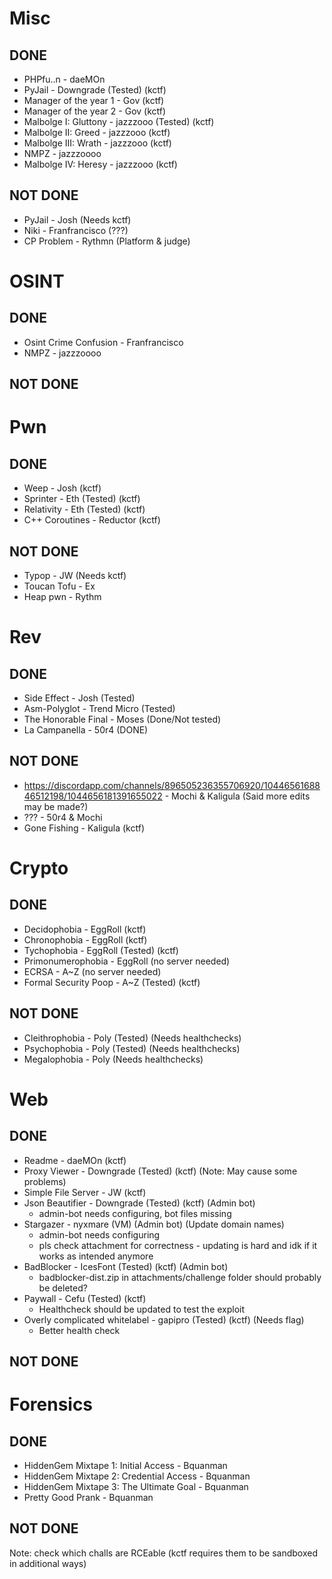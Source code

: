 # Misc
## DONE
- PHPfu..n - daeMOn
- PyJail - Downgrade (Tested) (kctf)
- Manager of the year 1 - Gov (kctf)
- Manager of the year 2 - Gov (kctf)
- Malbolge I: Gluttony - jazzzooo (Tested) (kctf)
- Malbolge II: Greed - jazzzooo (kctf)
- Malbolge III: Wrath - jazzzooo (kctf)
- NMPZ - jazzzoooo
- Malbolge IV: Heresy - jazzzooo (kctf)
## NOT DONE
- PyJail - Josh (Needs kctf)
- Niki - Franfrancisco (???)
- CP Problem - Rythmn (Platform & judge)

# OSINT
## DONE
- Osint Crime Confusion - Franfrancisco
- NMPZ - jazzzoooo
## NOT DONE

# Pwn
## DONE
- Weep - Josh (kctf)
- Sprinter - Eth (Tested) (kctf)
- Relativity - Eth (Tested) (kctf)
- C++ Coroutines - Reductor (kctf)
## NOT DONE
- Typop - JW (Needs kctf)
- Toucan Tofu - Ex
- Heap pwn - Rythm


# Rev
## DONE
- Side Effect - Josh (Tested)
- Asm-Polyglot - Trend Micro (Tested)
- The Honorable Final - Moses (Done/Not tested)
- La Campanella - 50r4 (DONE)
## NOT DONE
- https://discordapp.com/channels/896505236355706920/1044656168846512198/1044656181391655022 - Mochi & Kaligula (Said more edits may be made?)
- ??? - 50r4 & Mochi
- Gone Fishing - Kaligula (kctf)


# Crypto
## DONE
- Decidophobia - EggRoll (kctf)
- Chronophobia - EggRoll (kctf)
- Tychophobia - EggRoll (Tested) (kctf)
- Primonumerophobia - EggRoll (no server needed)
- ECRSA - A~Z (no server needed)
- Formal Security Poop - A~Z (Tested) (kctf)
## NOT DONE
- Cleithrophobia - Poly (Tested) (Needs healthchecks)
- Psychophobia - Poly (Tested) (Needs healthchecks)
- Megalophobia - Poly (Needs healthchecks)

# Web
## DONE
- Readme - daeMOn (kctf)
- Proxy Viewer - Downgrade (Tested) (kctf) (Note: May cause some problems)
- Simple File Server - JW (kctf)
- Json Beautifier - Downgrade (Tested) (kctf) (Admin bot)
    * admin-bot needs configuring, bot files missing
- Stargazer - nyxmare (VM) (Admin bot) (Update domain names)
    * admin-bot needs configuring
    * pls check attachment for correctness - updating is hard and idk if it works as intended anymore
- BadBlocker - IcesFont (Tested) (kctf) (Admin bot)
    * badblocker-dist.zip in attachments/challenge folder should probably be deleted?
- Paywall - Cefu (Tested) (kctf)
    * Healthcheck should be updated to test the exploit
- Overly complicated whitelabel - gapipro (Tested) (kctf) (Needs flag)
    * Better health check
## NOT DONE

# Forensics
## DONE
- HiddenGem Mixtape 1: Initial Access - Bquanman
- HiddenGem Mixtape 2: Credential Access - Bquanman
- HiddenGem Mixtape 3: The Ultimate Goal - Bquanman
- Pretty Good Prank - Bquanman
## NOT DONE


Note: check which challs are RCEable (kctf requires them to be sandboxed in additional ways)

